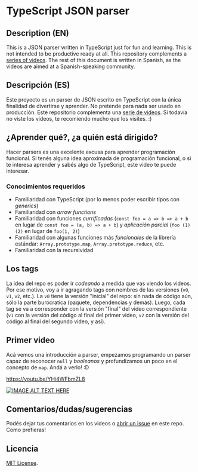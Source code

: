 # TypeScript JSON parser

## Description (EN)

This is a JSON parser written in TypeScript just for fun and learning. This is not intended to be productive ready at all. This repository complements a [series of videos](https://youtube.com/playlist?list=PL6FEYMPk3vCaONfBx1szFrn47rcoIkCV8). The rest of this document is written in Spanish, as the videos are aimed at a Spanish-speaking community.

## Descripción (ES)

Este proyecto es un parser de JSON escrito en TypeScript con la única finalidad de divertirse y aprender. No pretende para nada ser usado en producción. Este repositorio complementa una [serie de videos](https://youtube.com/playlist?list=PL6FEYMPk3vCaONfBx1szFrn47rcoIkCV8). Si todavía no viste los videos, te recomiendo mucho que los visites. :)


## ¿Aprender qué?, ¿a quién está dirigido?

Hacer parsers es una excelente excusa para aprender programación funcional. Si tenés alguna idea aproximada de programación funcional, o si te interesa aprender y sabés algo de TypeScript, este video te puede interesar.

### Conocimientos requeridos

- Familiaridad con TypeScript (por lo menos poder escribir tipos con _generics_)
- Familiaridad con _arrow functions_
- Familiaridad con funciones _currificadas_ (`const foo = a => b => a + b` en lugar de `const foo = (a, b) => a + b`) y _aplicación parcial_ (`foo (1) (2)` en lugar de `foo(1, 2)`)
- Familiaridad con algunas funciones más _funcionales_ de la librería estándar: `Array.prototype.map`, `Array.prototype.reduce`, etc.
- Familiaridad con la recursividad

## Los tags

La idea del repo es poder ir _codeando_ a medida que vas viendo los videos. Por ese motivo, voy a ir agragando tags con nombres de las versiones (`v0`, `v1`, `v2`, etc.). La `v0` tiene la versión "inicial" del repo: sin nada de código aún, sólo la parte burócratica (paquete, dependencias y demás). Luego, cada tag se va a corresponder con la versión "final" del video correspondiente (`v1` con la versión del código al final del primer video, `v2` con la versión del código al final del segundo video, y así).

## Primer video

Acá vemos una introducción a parser, empezamos programando un parser capaz de reconocer `null` y _booleanos_ y profundizamos un poco en el concepto de `map`. Andá a verlo! :D

https://youtu.be/YHi4WFbmZL8

[![IMAGE ALT TEXT HERE](https://img.youtube.com/vi/YHi4WFbmZL8/0.jpg)](https://www.youtube.com/watch?v=YHi4WFbmZL8)

## Comentarios/dudas/sugerencias

Podés dejar tus comentarios en los videos o [abrir un issue](https://github.com/dggluz/ts-json-parser/issues/new) en este repo. Como prefieras!

## Licencia

[MIT License](./LICENSE).
